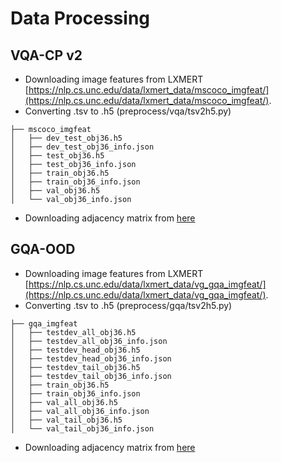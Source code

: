 # Data Processing

## VQA-CP v2

- Downloading image features from LXMERT [https://nlp.cs.unc.edu/data/lxmert_data/mscoco_imgfeat/](https://nlp.cs.unc.edu/data/lxmert_data/mscoco_imgfeat/).
- Converting .tsv to .h5 (preprocess/vqa/tsv2h5.py)

```angular2html
├── mscoco_imgfeat
│   ├── dev_test_obj36.h5
│   ├── dev_test_obj36_info.json
│   ├── test_obj36.h5
│   ├── test_obj36_info.json
│   ├── train_obj36.h5
│   ├── train_obj36_info.json
│   ├── val_obj36.h5
│   └── val_obj36_info.json
```

- Downloading adjacency matrix from [here](https://drive.google.com/file/d/1mFLXIHmjMmCVmAJaoj9gbV96buRmp44D/view?usp=sharing)

## GQA-OOD

- Downloading image features from LXMERT [https://nlp.cs.unc.edu/data/lxmert_data/vg_gqa_imgfeat/](https://nlp.cs.unc.edu/data/lxmert_data/vg_gqa_imgfeat/).
- Converting .tsv to .h5 (preprocess/gqa/tsv2h5.py)

```angular2html
├── gqa_imgfeat
│   ├── testdev_all_obj36.h5
│   ├── testdev_all_obj36_info.json
│   ├── testdev_head_obj36.h5
│   ├── testdev_head_obj36_info.json
│   ├── testdev_tail_obj36.h5
│   ├── testdev_tail_obj36_info.json
│   ├── train_obj36.h5
│   ├── train_obj36_info.json
│   ├── val_all_obj36.h5
│   ├── val_all_obj36_info.json
│   ├── val_tail_obj36.h5
│   └── val_tail_obj36_info.json
```

- Downloading adjacency matrix from [here](https://drive.google.com/file/d/1mFLXIHmjMmCVmAJaoj9gbV96buRmp44D/view?usp=sharing)




